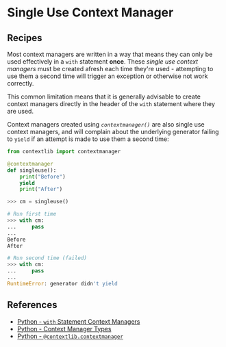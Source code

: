 # Single Use Context Manager

## Recipes

Most context managers are written in a way that means
they can only be used effectively in a `with` statement **once**.
These *single use context managers* must be created afresh each time they're used - attempting to
use them a second time will trigger an exception or otherwise not work correctly.

This common limitation means that it is generally advisable to create context managers directly
in the header of the `with` statement where they are used.

Context managers created using *`contextmanager()`* are also single use context managers,
and will complain about the underlying generator failing to `yield`
if an attempt is made to use them a second time:

```python
from contextlib import contextmanager

@contextmanager
def singleuse():
    print("Before")
    yield
    print("After")

>>> cm = singleuse()

# Run first time
>>> with cm:
...     pass
...
Before
After

# Run second time (failed)
>>> with cm:
...     pass
...
RuntimeError: generator didn't yield
```

## References

- [Python - `with` Statement Context Managers](https://docs.python.org/3/reference/datamodel.html#context-managers)
- [Python - Context Manager Types](https://docs.python.org/3/library/stdtypes.html#typecontextmanager)
- [Python - `@contextlib.contextmanager`](https://docs.python.org/3/library/contextlib.html#contextlib.contextmanager)
